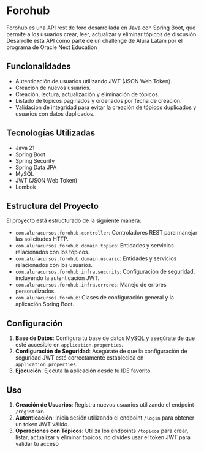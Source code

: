 # Forohub

Forohub es una API rest de foro desarrollada en Java con Spring Boot, que permite a los usuarios crear, leer, actualizar y eliminar tópicos de discusión. Desarrolle esta API como parte de un challenge de Alura Latam por el programa de Oracle Next Education

## Funcionalidades

- Autenticación de usuarios utilizando JWT (JSON Web Token).
- Creación de nuevos usuarios.
- Creación, lectura, actualización y eliminación de tópicos.
- Listado de tópicos paginados y ordenados por fecha de creación.
- Validación de integridad para evitar la creación de tópicos duplicados y usuarios con datos duplicados.

## Tecnologías Utilizadas

- Java 21
- Spring Boot
- Spring Security
- Spring Data JPA
- MySQL
- JWT (JSON Web Token)
- Lombok

## Estructura del Proyecto

El proyecto está estructurado de la siguiente manera:

- `com.aluracursos.forohub.controller`: Controladores REST para manejar las solicitudes HTTP.
- `com.aluracursos.forohub.domain.topico`: Entidades y servicios relacionados con los tópicos.
- `com.aluracursos.forohub.domain.usuario`: Entidades y servicios relacionados con los usuarios.
- `com.aluracursos.forohub.infra.security`: Configuración de seguridad, incluyendo la autenticación JWT.
- `com.aluracursos.forohub.infra.errores`: Manejo de errores personalizados.
- `com.aluracursos.forohub`: Clases de configuración general y la aplicación Spring Boot.

## Configuración

1. **Base de Datos**: Configura tu base de datos MySQL y asegúrate de que esté accesible en `application.properties`.
2. **Configuración de Seguridad**: Asegúrate de que la configuración de seguridad JWT esté correctamente establecida en `application.properties`.
3. **Ejecución**: Ejecuta la aplicación desde tu IDE favorito.

## Uso

1. **Creación de Usuarios**: Registra nuevos usuarios utilizando el endpoint `/registrar`.
2. **Autenticación**: Inicia sesión utilizando el endpoint `/login` para obtener un token JWT válido.
3. **Operaciones con Tópicos**: Utiliza los endpoints `/topicos` para crear, listar, actualizar y eliminar tópicos, no olvides usar el token JWT para validar tu acceso


